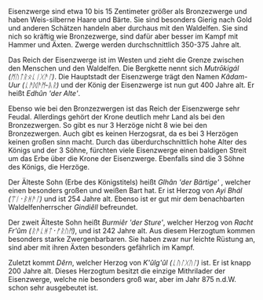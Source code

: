 Eisenzwerge sind etwa 10 bis 15 Zentimeter größer als Bronzezwerge und haben Weis-silberne Haare und Bärte. Sie sind besonders Gierig nach Gold und anderen Schätzen handeln aber durchaus mit den Waldelfen. Sie sind nich so kräftig wie Bronzezwerge, sind dafür aber besser im Kampf mit Hammer und Äxten. Zwerge werden durchschnittlich 350-375 Jahre alt. 

Das Reich der Eisenzwerge ist im Westen und zieht die Grenze zwischen den Menschen und den Waldelfen. Die Bergkette nennt sich *Mutrōkigál (ᛗᚢᛏᚱᛟᚳᛁᚷᚫᛚ)*. Die Hauptstadt der Eisenzwerge trägt den Namen *Kâdam-Uur (ᚳᚫᛞᚫᛗ-ᚣᚱ)* und der König der Eisenzwerge ist nun gut 400 Jahre alt. Er heißt *Edhûn 'der Alte'*.

Ebenso wie bei den Bronzezwergen ist das Reich der Eisenzwerge sehr Feudal. Allerdings gehört der Krone deutlich mehr Land als bei den Bronzezwergen. So gibt es nur 3 Herzöge nicht 8 wie bei den Bronzezwergen. Auch gibt es keinen Herzogsrat, da es bei 3 Herzögen keinen großen sinn macht. 
Durch das überdurchschnittlich hohe Alter des Königs und der 3 Söhne, fürchten viele Eisenzwerge einen baldigen Streit um das Erbe über die Krone der Eisenzwerge.
Ebenfalls sind die 3 Söhne des Königs, die Herzöge. 

Der Älteste Sohn (Erbe des Königstitels) heißt *Glhân 'der Bärtige'* , welcher einen besonders großen und weißen Bart hat. Er ist Herzog von *Ayi Bhál (ᛠᛁ᛫ᛒᚻᚫᛚ)* und ist 254 Jahre alt.  Ebenso ist er gut mir dem benachbarten Waldelfenherrscher *Gindiêll* befreundet.

Der zweit Älteste Sohn heißt *Burmiêr 'der Sture'*, welcher Herzog von *Racht Fr'ûm (ᚱᚫᚳᚻᛏ᛫ᚠᚱᚢᛗ)*, und ist 242 Jahre alt. Aus diesem Herzogtum kommen besonders starke Zwergenbarbaren. Sie haben zwar nur leichte Rüstung an, sind aber mit ihren Äxten besonders gefährlich im Kampf. 

Zuletzt kommt *Dêrn*, welcher Herzog von *K'ûlg'ûl (ᚳᚢᛚᚷᚢᛚ)* ist. Er ist knapp 200 Jahre alt. Dieses Herzogtum besitzt die einzige Mithrilader der Eisenzwerge, welche nie besonders groß war, aber im Jahr 875 n.d.W. schon sehr ausgebeutet ist.




